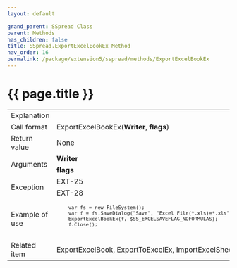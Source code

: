 ```yaml
---
layout: default

grand_parent: SSpread Class
parent: Methods
has_children: false
title: SSpread.ExportExcelBookEx Method
nav_order: 16
permalink: /package/extension5/sspread/methods/ExportExcelBookEx
---
```

# {{ page.title }}

<table>
  <tr>
    <td>Explanation</td>
    <td colspan="2"></td>
  </tr>
  <tr>
    <td>Call format</td>
    <td colspan="2">ExportExcelBookEx(<b>Writer</b>, <b>flags</b>)</td>
  </tr>
  <tr>
    <td>Return value</td>
    <td colspan="2">None</td>
  </tr>  
  <tr>
    <td rowspan="2">Arguments</td>
    <td><b>Writer</b></td>
    <td></td>
  </tr>
  <tr>
    <td><b>flags</b></td>
    <td></td>
  </tr>
  <tr>
    <td rowspan="2">Exception</td>
    <td>EXT-25</td>
    <td></td>
  </tr>
  <tr>
    <td>EXT-28</td>
    <td></td>
  </tr>
  <tr>
    <td>Example of use</td>
    <td colspan="2"><code><pre>
    var fs = new FileSystem();
    var f = fs.SaveDialog("Save", "Excel File(*.xls)=*.xls", "xls", "");
    ExportExcelBookEx(f, $SS_EXCELSAVEFLAG_NOFORMULAS);
    f.Close();
    </pre></code></td>
  </tr>
  <tr>
    <td>Related item</td>
    <td colspan="2"><a href="/package/extension5/sspread/methods/exportexcelbook">ExportExcelBook</a>, <a href="/package/extension5/sspread/methods/exporttoexcelex">ExportToExcelEx</a>, <a href="/package/extension5/sspread/methods/importexcelsheet">ImportExcelSheet</a> methods</td>
  </tr>
</table>
